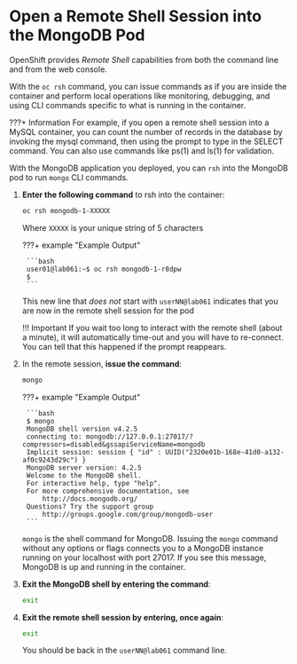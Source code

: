 # Open a Remote Shell Session into the MongoDB Pod

OpenShift provides *Remote Shell* capabilities from both the command line and from the web console.

With the `oc rsh` command, you can issue commands as if you are inside the container and perform local operations like monitoring, debugging, and using CLI commands specific to what is running in the container.

???+ Information
    For example, if you open a remote shell session into a MySQL container, you can count the number of records in the database by invoking the mysql command, then using the prompt to type in the SELECT command. You can also use commands like ps(1) and ls(1) for validation.

With the MongoDB application you deployed, you can `rsh` into the MongoDB pod to run `mongo` CLI commands.

1. **Enter the following command** to rsh into the container:

    ```bash
    oc rsh mongodb-1-XXXXX
    ```

    Where `XXXXX` is your unique string of 5 characters

    ???+ example "Example Output"

        ```bash
        user01@lab061:~$ oc rsh mongodb-1-r8dpw
        $ 
        ```

    This new line that *does not* start with `userNN@lab061` indicates that you are now in the remote shell session for the pod

    !!! Important
        If you wait too long to interact with the remote shell (about a minute), it will automatically time-out and you will have to re-connect. You can tell that this happened if the      prompt reappears. 

1. In the remote session, **issue the command**:

    ```bash
    mongo
    ```

    ???+ example "Example Output"

        ```bash
        $ mongo
        MongoDB shell version v4.2.5
        connecting to: mongodb://127.0.0.1:27017/?compressors=disabled&gssapiServiceName=mongodb
        Implicit session: session { "id" : UUID("2320e01b-168e-41d0-a132-af0c9243d29c") }
        MongoDB server version: 4.2.5
        Welcome to the MongoDB shell.
        For interactive help, type "help".
        For more comprehensive documentation, see
            http://docs.mongodb.org/
        Questions? Try the support group
            http://groups.google.com/group/mongodb-user
        ```

    `mongo` is the shell command for MongoDB. Issuing the `mongo` command without any options or flags connects you to a MongoDB instance running on your localhost with port 27017. If you see this message, MongoDB is up and running in the container.

1. **Exit the MongoDB shell by entering the command**:

    ```bash
    exit
    ```

1. **Exit the remote shell session by entering, once again**:

    ```bash
    exit
    ```

    You should be back in the `userNN@lab061` command line.
